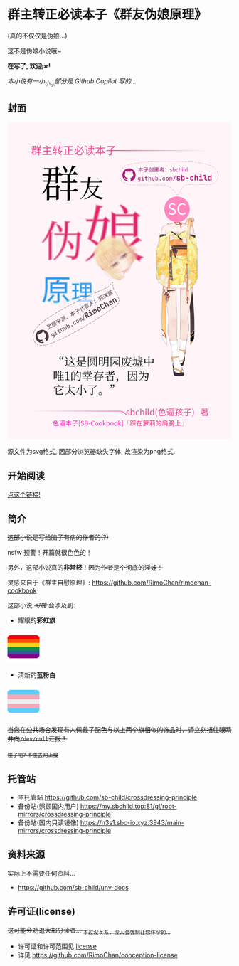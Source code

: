 # 群主转正必读本子《群友伪娘原理》

~~\(真的不仅仅是伪娘...\)~~

这不是伪娘小说哦~

**在写了, 欢迎pr!**

*本小说有一小<sub>小<sub>小</sub></sub>部分是 Github Copilot 写的...*

## 封面

<img src="cover.png" />

源文件为svg格式, 因部分浏览器缺失字体, 故渲染为png格式.

## 开始阅读

[点这个链接!](./index/README.md)

## 简介

~~这部小说是写给脑子有病的作者的(?)~~

nsfw 预警！开篇就很色色的！

另外，这部小说真的**非常轻**！~~因为作者是个彻底的淫娃！~~

灵感来自于《群主自慰原理》: https://github.com/RimoChan/rimochan-cookbook

这部小说 *~~可能~~* 会涉及到:

+ 耀眼的**彩虹旗**

<img alt="lgbt" src="./lgbt.png">

+ 清新的**蓝粉白**

<img alt="trans" src="./trans.png">

~~当您在公共场合发现有人佩戴了配色与以上两个旗相似的饰品时，请立刻捂住眼睛并向`/dev/null`汇报！~~

~~<sub>懂了吧? 不懂去网上搜</sub>~~

## 托管站

+ 主托管站 https://github.com/sb-child/crossdressing-principle
+ 备份站(照顾国内用户) https://my.sbchild.top:81/gl/root-mirrors/crossdressing-principle
+ 备份站(国内只读镜像) https://n3s1.sbc-io.xyz:3943/main-mirrors/crossdressing-principle

## 资料来源

实际上不需要任何资料...

+ https://github.com/sb-child/unv-docs

## 许可证(license)

~~这可能会劝退大部分读者... <sub>不过没关系，没人会强制让您怀孕的...</sub>~~
+ 许可证和许可范围见 [license](./LICENSE)
+ 详见 https://github.com/RimoChan/conception-license
